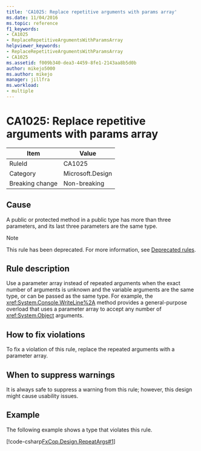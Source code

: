 ```yaml
---
title: 'CA1025: Replace repetitive arguments with params array'
ms.date: 11/04/2016
ms.topic: reference
f1_keywords:
- CA1025
- ReplaceRepetitiveArgumentsWithParamsArray
helpviewer_keywords:
- ReplaceRepetitiveArgumentsWithParamsArray
- CA1025
ms.assetid: f009b340-dea3-4459-8fe1-2143aa8b5d0b
author: mikejo5000
ms.author: mikejo
manager: jillfra
ms.workload:
- multiple
---
```

# CA1025: Replace repetitive arguments with params array

|Item|Value|
|-|-|
|RuleId|CA1025|
|Category|Microsoft.Design|
|Breaking change|Non-breaking|

## Cause
A public or protected method in a public type has more than three parameters, and its last three parameters are the same type.

> [!NOTE]
> This rule has been deprecated. For more information, see [Deprecated rules](fxcop-unported-deprecated-rules.md).

## Rule description
Use a parameter array instead of repeated arguments when the exact number of arguments is unknown and the variable arguments are the same type, or can be passed as the same type. For example, the <xref:System.Console.WriteLine%2A> method provides a general-purpose overload that uses a parameter array to accept any number of <xref:System.Object> arguments.

## How to fix violations
To fix a violation of this rule, replace the repeated arguments with a parameter array.

## When to suppress warnings
It is always safe to suppress a warning from this rule; however, this design might cause usability issues.

## Example
The following example shows a type that violates this rule.

[!code-csharp[FxCop.Design.RepeatArgs#1](../code-quality/codesnippet/CSharp/ca1025-replace-repetitive-arguments-with-params-array_1.cs)]

